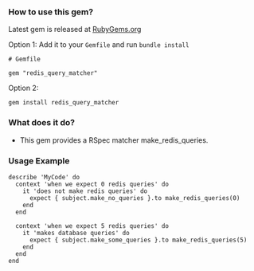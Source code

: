 ### How to use this gem?
Latest gem is released at [RubyGems.org](https://rubygems.org/gems/redis_query_matcher)

Option 1: Add it to your `Gemfile` and run `bundle install`
```
# Gemfile

gem "redis_query_matcher"

```

Option 2:
```
gem install redis_query_matcher
```

### What does it do?
- This gem provides a RSpec matcher make_redis_queries.

### Usage Example

```
describe 'MyCode' do
  context 'when we expect 0 redis queries' do
    it 'does not make redis queries' do
      expect { subject.make_no_queries }.to make_redis_queries(0)
    end
  end

  context 'when we expect 5 redis queries' do
    it 'makes database queries' do
      expect { subject.make_some_queries }.to make_redis_queries(5)
    end
  end
end
```

